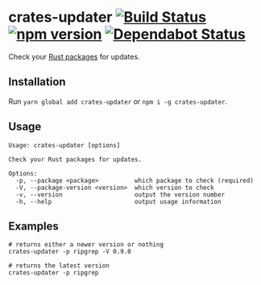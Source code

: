 # crates-updater [![Build Status](https://action-badges.now.sh/ffflorian/crates-updater)](https://github.com/ffflorian/crates-updater/actions/) [![npm version](https://img.shields.io/npm/v/crates-updater.svg?style=flat)](https://www.npmjs.com/package/crates-updater) [![Dependabot Status](https://api.dependabot.com/badges/status?host=github&repo=ffflorian/crates-updater)](https://dependabot.com)

Check your [Rust packages](https://crates.io) for updates.

## Installation

Run `yarn global add crates-updater` or `npm i -g crates-updater`.

## Usage

```
Usage: crates-updater [options]

Check your Rust packages for updates.

Options:
  -p, --package <package>          which package to check (required)
  -V, --package-version <version>  which version to check
  -v, --version                    output the version number
  -h, --help                       output usage information
```

## Examples

```shell
# returns either a newer version or nothing
crates-updater -p ripgrep -V 0.9.0

# returns the latest version
crates-updater -p ripgrep
```
